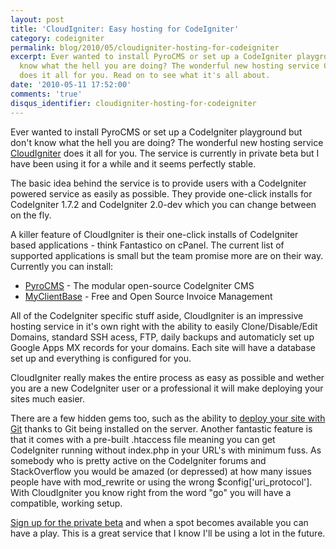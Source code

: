 ```yaml
---
layout: post
title: 'CloudIgniter: Easy hosting for CodeIgniter'
category: codeigniter
permalink: blog/2010/05/cloudigniter-hosting-for-codeigniter
excerpt: Ever wanted to install PyroCMS or set up a CodeIgniter playground but don't
  know what the hell you are doing? The wonderful new hosting service CloudIgniter
  does it all for you. Read on to see what it's all about.
date: '2010-05-11 17:52:00'
comments: 'true'
disqus_identifier: cloudigniter-hosting-for-codeigniter
---
```


Ever wanted to install PyroCMS or set up a CodeIgniter playground but don't know what the hell you are doing? The wonderful new hosting service [CloudIgniter](http://www.getcloudigniter.com/partner/philsturgeon) does it all for you. The service is currently in private beta but I have been using it for a while and it seems perfectly stable.

The basic idea behind the service is to provide users with a CodeIgniter powered service as easily as possible. They provide one-click installs for CodeIgniter 1.7.2 and CodeIgniter 2.0-dev which you can change between on the fly.

A killer feature of CloudIgniter is their one-click installs of CodeIgniter based applications - think Fantastico on cPanel. The current list of supported applications is small but the team promise more are on their way. Currently you can install:

- [PyroCMS](http://pyrocms.com/) - The modular open-source CodeIgniter CMS
- [MyClientBase](http://www.myclientbase.com/) - Free and Open Source Invoice Management

All of the CodeIgniter specific stuff aside, CloudIgniter is an impressive hosting service in it's own right with the ability to easily Clone/Disable/Edit Domains, standard SSH acess, FTP, daily backups and automaticly set up Google Apps MX records for your domains. Each site will have a database set up and everything is configured for you.

CloudIgniter really makes the entire process as easy as possible and wether you are a new CodeIgniter user or a professional it will make deploying your sites much easier.

There are a few hidden gems too, such as the ability to [deploy your site with Git](http://philsturgeon.co.uk/news/2010/02/Deploying-websites-with-Git) thanks to Git being installed on the server. Another fantastic feature is that it comes with a pre-built .htaccess file meaning you can get CodeIgniter running without index.php in your URL's with minimum fuss. As somebody who is pretty active on the CodeIgniter forums and StackOverflow you would be amazed (or depressed) at how many issues people have with mod\_rewrite or using the wrong $config['uri\_protocol']. With CloudIgniter you know right from the word "go" you will have a compatible, working setup.

[Sign up for the private beta](http://www.getcloudigniter.com/partner/philsturgeon) and when a spot becomes available you can have a play. This is a great service that I know I'll be using a lot in the future.

